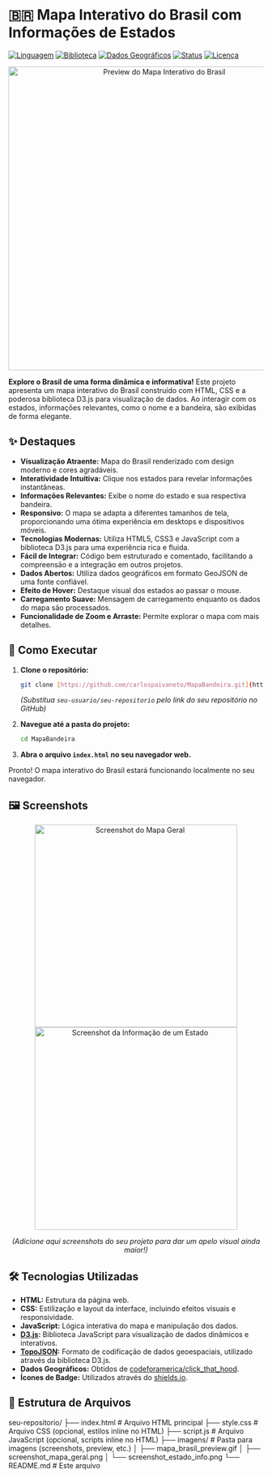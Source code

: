 # 🇧🇷 Mapa Interativo do Brasil com Informações de Estados

[![Linguagem](https://img.shields.io/badge/Language-HTML%2FJavaScript%2FCSS-orange.svg)](https://developer.mozilla.org/pt-BR/docs/Web/HTML)
[![Biblioteca](https://img.shields.io/badge/Library-D3.js-blue.svg)](https://d3js.org/)
[![Dados Geográficos](https://img.shields.io/badge/Data-GeoJSON-green.svg)](https://geojson.org/)
[![Status](https://img.shields.io/badge/Status-Em%20Desenvolvimento-yellow)](https://github.com/seu-usuario/seu-repositorio)
[![Licença](https://img.shields.io/badge/License-MIT-lightgrey.svg)](https://opensource.org/licenses/MIT)

<p align="center">
  <img src="imagens/mapa_brasil_preview.gif" alt="Preview do Mapa Interativo do Brasil" width="600">
</p>

**Explore o Brasil de uma forma dinâmica e informativa!** Este projeto apresenta um mapa interativo do Brasil construído com HTML, CSS e a poderosa biblioteca D3.js para visualização de dados. Ao interagir com os estados, informações relevantes, como o nome e a bandeira, são exibidas de forma elegante.

## ✨ Destaques

* **Visualização Atraente:** Mapa do Brasil renderizado com design moderno e cores agradáveis.
* **Interatividade Intuitiva:** Clique nos estados para revelar informações instantâneas.
* **Informações Relevantes:** Exibe o nome do estado e sua respectiva bandeira.
* **Responsivo:** O mapa se adapta a diferentes tamanhos de tela, proporcionando uma ótima experiência em desktops e dispositivos móveis.
* **Tecnologias Modernas:** Utiliza HTML5, CSS3 e JavaScript com a biblioteca D3.js para uma experiência rica e fluida.
* **Fácil de Integrar:** Código bem estruturado e comentado, facilitando a compreensão e a integração em outros projetos.
* **Dados Abertos:** Utiliza dados geográficos em formato GeoJSON de uma fonte confiável.
* **Efeito de Hover:** Destaque visual dos estados ao passar o mouse.
* **Carregamento Suave:** Mensagem de carregamento enquanto os dados do mapa são processados.
* **Funcionalidade de Zoom e Arraste:** Permite explorar o mapa com mais detalhes.

## 🚀 Como Executar

1.  **Clone o repositório:**
    ```bash
    git clone [https://github.com/carlospaivaneto/MapaBandeira.git](https://github.com/carlospaivaneto/MapaBandeira.git)
    ```
    *(Substitua `seu-usuario/seu-repositorio` pelo link do seu repositório no GitHub)*

2.  **Navegue até a pasta do projeto:**
    ```bash
    cd MapaBandeira
    ```

3.  **Abra o arquivo `index.html` no seu navegador web.**

   Pronto! O mapa interativo do Brasil estará funcionando localmente no seu navegador.

## 🖼️ Screenshots

<p align="center">
  <img src="imagens/screenshot_mapa_geral.png" alt="Screenshot do Mapa Geral" width="400">
  <img src="imagens/screenshot_estado_info.png" alt="Screenshot da Informação de um Estado" width="400">
</p>
<p align="center">
  <em>(Adicione aqui screenshots do seu projeto para dar um apelo visual ainda maior!)</em>
</p>

## 🛠️ Tecnologias Utilizadas

* **HTML:** Estrutura da página web.
* **CSS:** Estilização e layout da interface, incluindo efeitos visuais e responsividade.
* **JavaScript:** Lógica interativa do mapa e manipulação dos dados.
* **[D3.js](https://d3js.org/):** Biblioteca JavaScript para visualização de dados dinâmicos e interativos.
* **[TopoJSON](https://github.com/topojson/topojson):** Formato de codificação de dados geoespaciais, utilizado através da biblioteca D3.js.
* **Dados Geográficos:** Obtidos de [codeforamerica/click\_that\_hood](https://github.com/codeforamerica/click_that_hood/blob/master/public/data/brazil-states.geojson).
* **Ícones de Badge:** Utilizados através do [shields.io](https://shields.io/).

## 📂 Estrutura de Arquivos

seu-repositorio/
├── index.html          # Arquivo HTML principal
├── style.css           # Arquivo CSS (opcional, estilos inline no HTML)
├── script.js           # Arquivo JavaScript (opcional, scripts inline no HTML)
├── imagens/            # Pasta para imagens (screenshots, preview, etc.)
│   ├── mapa_brasil_preview.gif
│   ├── screenshot_mapa_geral.png
│   └── screenshot_estado_info.png
└── README.md           # Este arquivo
